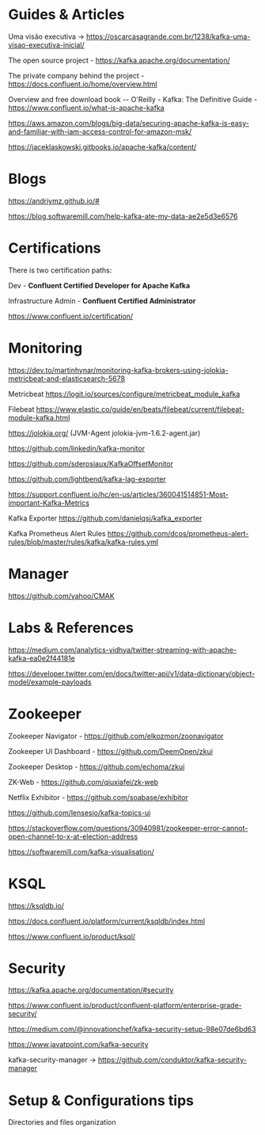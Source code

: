 # Guides & Articles

Uma visão executiva -> https://oscarcasagrande.com.br/1238/kafka-uma-visao-executiva-inicial/

The open source project - https://kafka.apache.org/documentation/

The private company behind the project - https://docs.confluent.io/home/overview.html

Overview and free download book -- O'Reilly - Kafka: The Definitive Guide - https://www.confluent.io/what-is-apache-kafka

https://aws.amazon.com/blogs/big-data/securing-apache-kafka-is-easy-and-familiar-with-iam-access-control-for-amazon-msk/

https://jaceklaskowski.gitbooks.io/apache-kafka/content/

# Blogs

https://andriymz.github.io/#

https://blog.softwaremill.com/help-kafka-ate-my-data-ae2e5d3e6576


# Certifications

There is two certification paths:

Dev - **Confluent Certified Developer for Apache Kafka**

Infrastructure Admin - **Confluent Certified Administrator**

https://www.confluent.io/certification/


# Monitoring

https://dev.to/martinhynar/monitoring-kafka-brokers-using-jolokia-metricbeat-and-elasticsearch-5678

Metricbeat https://logit.io/sources/configure/metricbeat_module_kafka

Filebeat https://www.elastic.co/guide/en/beats/filebeat/current/filebeat-module-kafka.html

https://jolokia.org/ (JVM-Agent	jolokia-jvm-1.6.2-agent.jar)

https://github.com/linkedin/kafka-monitor

https://github.com/sderosiaux/KafkaOffsetMonitor

https://github.com/lightbend/kafka-lag-exporter

https://support.confluent.io/hc/en-us/articles/360041514851-Most-important-Kafka-Metrics

Kafka Exporter https://github.com/danielqsj/kafka_exporter

Kafka Prometheus Alert Rules https://github.com/dcos/prometheus-alert-rules/blob/master/rules/kafka/kafka-rules.yml

# Manager

https://github.com/yahoo/CMAK


# Labs & References

https://medium.com/analytics-vidhya/twitter-streaming-with-apache-kafka-ea0e2f44181e

https://developer.twitter.com/en/docs/twitter-api/v1/data-dictionary/object-model/example-payloads


# Zookeeper

Zookeeper Navigator - https://github.com/elkozmon/zoonavigator

Zookeeper UI Dashboard - https://github.com/DeemOpen/zkui

Zookeeper Desktop - https://github.com/echoma/zkui

ZK-Web - https://github.com/qiuxiafei/zk-web

Netflix Exhibitor - https://github.com/soabase/exhibitor

https://github.com/lensesio/kafka-topics-ui

https://stackoverflow.com/questions/30940981/zookeeper-error-cannot-open-channel-to-x-at-election-address

https://softwaremill.com/kafka-visualisation/


# KSQL

https://ksqldb.io/

https://docs.confluent.io/platform/current/ksqldb/index.html

https://www.confluent.io/product/ksql/


# Security

https://kafka.apache.org/documentation/#security

https://www.confluent.io/product/confluent-platform/enterprise-grade-security/

https://medium.com/@innovationchef/kafka-security-setup-98e07de6bd63

https://www.javatpoint.com/kafka-security

kafka-security-manager -> https://github.com/conduktor/kafka-security-manager

# Setup & Configurations tips

Directories and files organization
